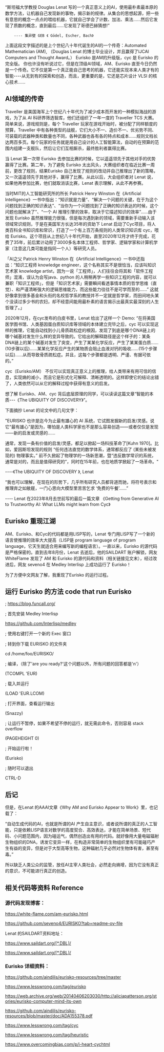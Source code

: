“斯坦福大学教授 Douglas Lenat 写的一个真正意义上的AI，使用最朴素最本原的数学方法，让机器自己发现新的事物，揭示新的规律。从集合的思想起源，把一些有意思的概念一点点的喂给机器，它就自己学会了计数、加法、乘法…...然后它发现了质数的概念，直到最后…...它发现了哥德巴赫猜想!”    

        ---- 集异壁 GEB 《 Gödel, Escher, Bach》

上面这段文字描述的是上个世纪八十年代诞生的AI的一个传奇：Automated Mathematician (AM), （Douglas Lenat 的博士毕业设计，并且赢得了IJCAI Computers and Thought Award。） Eurisko 是AM的升级版，cyc 是 Eurisko 的完全版。 你也许没有听说过它，但是在顶级AI领域，AM、Eurisko 直至今日仍然是一个传奇。它不仅是第一个真正能自己思考的机器，它还能实现本来人类才有的智能----从无到有的探索和创造，而且，更重要的是，它还是芯片设计 VLSI 的核心技术......

## AI领域的传奇

 Traveller 是美国海军上个世纪八十年代为了减少成本而开发的一种模拟海战的游戏，为了从 AI 科研界筛选智库，他们还组织了一年一度的 Traveller TCS 大赛。简单来说，游戏规则是，每个 Traveller 玩家在游戏开始时，被分配了同样额度的预算，Traveller 中有各种类型的战舰，它们大小不一、造价不一、优劣势不同、可装载的武器种类和数量也不同，各种武器也各有各的特点和成本......规则文档长达两百多页。每个玩家的任务就是用自己设计的人工智能算法，自动的在预算的范围内组建一支舰队，然后让它们互相厮杀，最终胜利者赢得比赛。

当 Lenat 第一次带 Eurisko 去参加比赛的时候，它以遥遥领先于其他对手的优势赢得了比赛。第二年，为了避免 Eurisko 太出风头，大赛组织者在临近比赛一周前，更改了规则，结果Eurisko 自己发现了规则的改动并自己推理出了新的策略，又一次遥遥领先于其他对手，赢得了比赛。从此以后，大会组织者对 Lenat 说，如果他再参加比赛，他们就取消该比赛，Lenat 表示理解，从此不再参赛。

当时MIT的人工智能研究所的所长 Patrick Henry Winston 在《Artificial Intelligence》一书中指出：“知识就是力量”、“解决一个问题的关键，在于为这个问题找到正确的知识表达”、“当你为一个问题找到了正确的知识表达的时候，这个问题也就解决了”、“一个 AI 推理引擎的效率，取决于它描述知识的效率”......由于发现 Eurisko 虽然推理能力很强，但是每次遇到新的领域，需要重新手动输入该领域常识规则，于是在美国军方长达35年的资助下 Lenat 启动了Cyc项目，将人类百科全书知识库和常识，打造了一个有上百万条规则的人类常识知识库 cyc，喂给 Eurisko。这个项目从上世纪八十年代开始，直至2020年12月才终于完成，花费了35年，前后累计动用了3000多名本体工程师、哲学家、逻辑学家和计算机学家（注意这几类可能是指同一个人）等研究人员。

「AI之父 Patrick Henry Winston 在《Artificial Intelligence》一书中还指出：“知识工程师 knowledge engineer，这个名称其实不是很恰当，应该叫知识艺术家 knowledge artist，因为一说「工程师」，人们往往会将其和「软件工程师」混淆，误认为会写java、python 的人稍稍再学一些知识工程的内容，就可以兼职「知识工程师」，但是「知识艺术家」需要瞬间看透事情本质的哲学思维（直觉）、和严谨清晰强大的逻辑思维能力，而这些能力往往不是可学而至的......” 这就好像拿到很多基金和头衔的名校哲学系的教授并不一定就是哲学家，而田间地头某个没读过多少书的农妇，却不经意间能用最朴素的语言揭示出最真实最深刻的人生哲理了。」

2020年12月，在cyc发布的白皮书里，Lenat 给出了这样一个 Demo: “在将美国医学图书馆、人类基因蛋白质知识库等领域的本体建立完毕之后，cyc 可以实现这样的推理，它能自动找到小儿骨质疏松症的根因，发现了到底是哪个DNA链上的哪个碱基对发生什么样的变异导致的。它给出的解释路径是这个样子的：某条DNA链上的某个碱基对发生了突变，产生了某某化学反应，产生了某某蛋白质......(10步骤以后)......某某化学反应产生的某物质会阻止血液对钙的吸收......(15个步骤以后)......从而导致骨质疏松症。并且，这每个步骤都是透明、严谨、有据可依的。”

cyc（Eurisko/AM） 不仅可以实现真正意义上的推理，给人类带来有用可信的信息，实现熵的减小，而且它是形式化可解释、清晰透明的。这样即使它的结论出错了，人类依然可以从它的解释过程中获得有意义的启发。

想了解 Eurisko、AM、cyc 背后底层原理的同学，可以读读这篇文章“智能的本质---《The UBIQUITY OF DISCOVERY》”。

下面摘抄 Lenat 的论文中的几句文字：

"EURISKO 也许是迄今为止最有雄心的 AI 系统，它试图发掘新的启发/灵感。说它“最有雄心”是因为，哪怕是人类科学家也不是那么容易创造——或者仅仅是发现——新的启发或灵感的......

通常，发现一条有价值的启发/灵感，都足以掀起一场科技革命了[Kuhn 1970]。比如，爱因斯坦发现的规则 “任何违法直觉的数学体系，通常都反应了 (某些未被发现的) 物理事实。” 前不久掀起了物理学的一场新思潮，暨“违反数学常识的系统，通常是对的，而且是值得研究的”，同时在15年前，也在地质学掀起了一场革命。"

----《The UBIQUITY OF DISCOVERY 》, Lenat

“我也可以理解，在现在的形势下，几乎所有研究人员都背道而驰，将符号表示和推理弃之如敝屣，一门心思向大模型里苦苦乞求 ‘免费的午餐’……”

---- Lenat 在2023年8月去世前写的最后一篇文章 《Getting from Generative AI to Trustworthy AI: What LLMs might learn from Cyc》

## Eurisko 重现江湖

AM、Eurisko、和Cyc的代码都是用LISP写的，Lenat 专门用LISP写了一个新的语言使推理的效率大大提高（LISP是 program language of program language，它天生就适合用来编写新的编程语言）。一直以来，Eurisko 的源代码是严格保密的。直到去年8月份，Lenat 去逝后，他的SAILDART 账户解锁，网友 WhiteFlame 发现了 AM 和 Eurisko 的源代码和资料（相关链接见文末），经过改进后，网友 seveno4 在 Medley Interlisp 上成功运行了 Eurisko！

为了方便中文网友了解，我重现了Eurisko 的运行过程。


## 运行 Eurisko 的方法 code that run Eurisko
; https://blog.funcall.org/

; 首先安装  Medley Interlisp

https://github.com/Interlisp/medley

; 使用右键打开一个新的 Exec 窗口

; 转到你下载 EURISKO 的文件夹

cd /home/foo/EURISKO/

; 编译，（除了'are you ready?'这个问题以外，所有问题的回答都是'n'）

(TCOMPL 'EUR)

; 载入并运行

(LOAD 'EUR.LCOM)

; 打开界面，查看运行输出

(Snazzy)

; 让运行不暂停，如果不希望不停的运行，就无需此命令，否则容易 stack overflow

(PAGEHEIGHT 0)

; 开始运行啦！

(Eurisko)

; 随时可以退出

CTRL-D 


## 后记

但是，在Lenat 的AAAI文章《Why AM and Eurisko Appear to Work》里，也记载了：

“自动生成代码的AI，也就是所谓的AI 产生自主意识，或者说所谓的真正的人工智能，只是依赖LISP语言对数学的高度契合、高效表达，才能在简单场景、短代码、小问题范围内，因为碰运气，偶然创造出有用的代码。就好像用大量电磁辐射生物组织的DNA，诱发它变异一样，在构造非常简单的生物组织里有可能碰巧产生有益的变异，但是对于大型高等生物，这种辐射几乎必然对生物体有害，甚至有毒。”

所以缺乏人类公众的监管，放任AI主宰人类社会，必然走向熵增，因为它没有真正的意识，不可能进行真正的创造。



## 相关代码等资料 Reference

### 源代码发现博客：

https://white-flame.com/am-eurisko.html

https://github.com/seveno4/EURISKO?tab=readme-ov-file

Lenat 的SAILDART资料地址：

https://www.saildart.org/[*,DBL]/

https://www.saildart.org/[*,DBL]/

### Eurisko 详细资料：

https://github.com/aindilis/eurisko-resources/tree/master

https://www.lesswrong.com/tag/eurisko

https://web.archive.org/web/20140406203030/http://aliciapatterson.org/stories/eurisko-computer-mind-its-own

https://github.com/aindilis/eurisko-resources/blob/master/doc/ADA155378.pdf

https://www.lesswrong.com/tag/cyc

https://www.lesswrong.com/tag/heuristic

https://www.overcomingbias.com/p/i-heart-cychtml 

